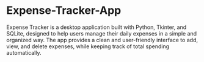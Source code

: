 # Expense-Tracker-App
Expense Tracker is a desktop application built with Python, Tkinter, and SQLite, designed to help users manage their daily expenses in a simple and organized way. The app provides a clean and user-friendly interface to add, view, and delete expenses, while keeping track of total spending automatically.
